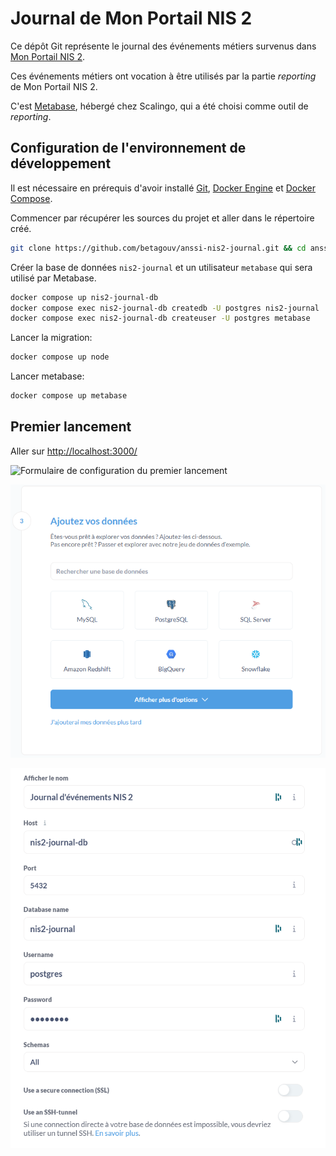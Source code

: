 # Journal de Mon Portail NIS 2

Ce dépôt Git représente le journal des événements métiers 
survenus dans [Mon Portail NIS 2](https://github.com/betagouv/anssi-nis2).

Ces événements métiers ont vocation à être utilisés par la 
partie _reporting_ de Mon Portail NIS 2.

C'est [Metabase](https://www.metabase.com/), hébergé chez Scalingo, qui a été choisi 
comme outil de _reporting_.

## Configuration de l'environnement de développement

Il est nécessaire en prérequis d'avoir installé [Git](https://git-scm.com/),
[Docker Engine](https://docs.docker.com/get-docker/) et [Docker Compose](https://docs.docker.com/compose/install/).

Commencer par récupérer les sources du projet et aller dans le répertoire créé.

```sh
git clone https://github.com/betagouv/anssi-nis2-journal.git && cd anssi-nis2-journal
```

Créer la base de données `nis2-journal` et un utilisateur `metabase` 
qui sera utilisé par Metabase.

```sh
docker compose up nis2-journal-db
docker compose exec nis2-journal-db createdb -U postgres nis2-journal
docker compose exec nis2-journal-db createuser -U postgres metabase
```

Lancer la migration:

```sh
docker compose up node
```

Lancer metabase:

```sh
docker compose up metabase
```

## Premier lancement

Aller sur [http://localhost:3000/]()

![Formulaire de configuration du premier lancement](C:\Users\BastienGallay\dev\clients\beta.gouv\anssi-nis2-journal\docs\images\accueil-premier-lancement.png "Formulaire de configuration du premier lancement")

![](docs/images/accueil-choix-moteur-bdd.png)

![](docs/images/accueil-remplissage-infos-bdd.png)

